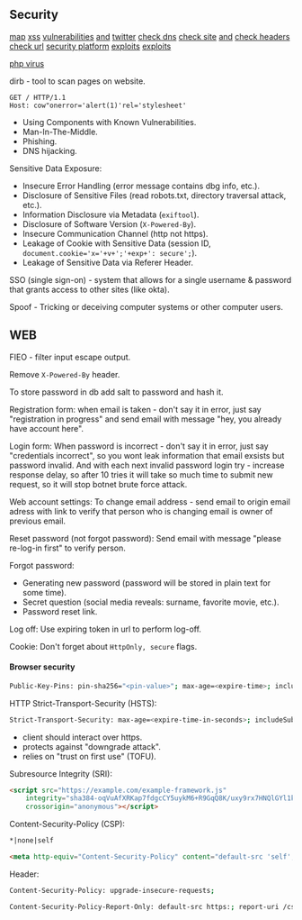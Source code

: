 Security
-

[map](http://map.norsecorp.com/)
[xss](https://www.openbugbounty.org/)
[vulnerabilities](http://cve.mitre.org/) [and](https://cwe.mitre.org/)
[twitter](https://twitter.com/MisterRobot245/following/)
[check dns](https://dnsspy.io/)
[check site](https://observatory.mozilla.org/) [and](https://securityheaders.com)
[check headers](https://securityheaders.com)
[check url](https://www.virustotal.com/)
[security platform](https://www.hackerone.com/)
[exploits](https://www.exploit-db.com/)
[exploits](https://github.com/hackerhouse-opensource/exploits)

[php virus](https://www.youtube.com/watch?v=2Ra1CCG8Guo)

dirb - tool to scan pages on website.

````
GET / HTTP/1.1
Host: cow"onerror='alert(1)'rel='stylesheet'
````

* Using Components with Known Vulnerabilities.
* Man-In-The-Middle.
* Phishing.
* DNS hijacking.

Sensitive Data Exposure:
* Insecure Error Handling (error message contains dbg info, etc.).
* Disclosure of Sensitive Files (read robots.txt, directory traversal attack, etc.).
* Information Disclosure via Metadata (`exiftool`).
* Disclosure of Software Version (`X-Powered-By`).
* Insecure Communication Channel (http not https).
* Leakage of Cookie with Sensitive Data (session ID, `document.cookie='x='+v+';'+exp+': secure';`).
* Leakage of Sensitive Data via Referer Header.

SSO (single sign-on) - system that allows for a single username & password that grants access to other sites (like okta).

Spoof - Tricking or deceiving computer systems or other computer users.

## WEB

FIEO - filter input escape output.

Remove `X-Powered-By` header.

To store password in db add salt to password and hash it.

Registration form:
when email is taken - don't say it in error, just say "registration in progress"
and send email with message "hey, you already have account here".

Login form:
When password is incorrect - don't say it in error, just say "credentials incorrect",
so you wont leak information that email exsists but password invalid.
And with each next invalid password login try - increase response delay,
so after 10 tries it will take so much time to submit new request,
so it will stop botnet brute force attack.

Web account settings:
To change email address - send email to origin email adress with link
to verify that person who is changing email is owner of previous email.

Reset password (not forgot password):
Send email with message "please re-log-in first" to verify person.

Forgot password:
* Generating new password (password will be stored in plain text for some time).
* Secret question (social media reveals: surname, favorite movie, etc.).
* Password reset link.

Log off:
Use expiring token in url to perform log-off.

Cookie:
Don't forget about `HttpOnly, secure` flags.

#### Browser security

````sh
Public-Key-Pins: pin-sha256="<pin-value>"; max-age=<expire-time>; includeSubDomains; report-uri="<uri>"
````

HTTP Strict-Transport-Security (HSTS):
````sh
Strict-Transport-Security: max-age=<expire-time-in-seconds>; includeSubDomains; preload
````
* client should interact over https.
* protects against "downgrade attack".
* relies on "trust on first use" (TOFU).

Subresource Integrity (SRI):
````html
<script src="https://example.com/example-framework.js"
    integrity="sha384-oqVuAfXRKap7fdgcCY5uykM6+R9GqQ8K/uxy9rx7HNQlGYl1kPzQho1wx4JwY8wC"
    crossorigin="anonymous"></script>
````

Content-Security-Policy (CSP):
````html
*|none|self

<meta http-equiv="Content-Security-Policy" content="default-src 'self'; img-src https://*; child-src 'none';">
````
Header:
````sh
Content-Security-Policy: upgrade-insecure-requests;
````

````sh
Content-Security-Policy-Report-Only: default-src https:; report-uri /csp-violation-report-endpoint/
````
